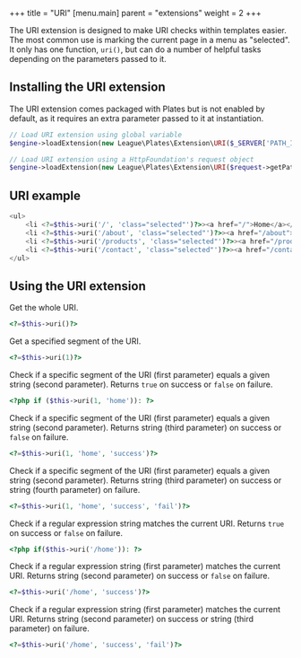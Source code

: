 +++
title = "URI"
[menu.main]
parent = "extensions"
weight = 2
+++

The URI extension is designed to make URI checks within templates easier. The most common use is marking the current page in a menu as "selected". It only has one function, `uri()`, but can do a number of helpful tasks depending on the parameters passed to it.

## Installing the URI extension

The URI extension comes packaged with Plates but is not enabled by default, as it requires an extra parameter passed to it at instantiation.

~~~ php
// Load URI extension using global variable
$engine->loadExtension(new League\Plates\Extension\URI($_SERVER['PATH_INFO']));

// Load URI extension using a HttpFoundation's request object
$engine->loadExtension(new League\Plates\Extension\URI($request->getPathInfo()));
~~~

## URI example

~~~ php
<ul>
    <li <?=$this->uri('/', 'class="selected"')?>><a href="/">Home</a></li>
    <li <?=$this->uri('/about', 'class="selected"')?>><a href="/about">About</a></li>
    <li <?=$this->uri('/products', 'class="selected"')?>><a href="/products">Products</a></li>
    <li <?=$this->uri('/contact', 'class="selected"')?>><a href="/contact">Contact</a></li>
</ul>
~~~

## Using the URI extension

Get the whole URI.

~~~ php
<?=$this->uri()?>
~~~

Get a specified segment of the URI.

~~~ php
<?=$this->uri(1)?>
~~~

Check if a specific segment of the URI (first parameter) equals a given string (second parameter). Returns `true` on success or `false` on failure.

~~~ php
<?php if ($this->uri(1, 'home')): ?>
~~~

Check if a specific segment of the URI (first parameter) equals a given string (second parameter). Returns string (third parameter) on success or `false` on failure.

~~~ php
<?=$this->uri(1, 'home', 'success')?>
~~~

Check if a specific segment of the URI (first parameter) equals a given string (second parameter). Returns string (third parameter) on success or string (fourth parameter) on failure.

~~~ php
<?=$this->uri(1, 'home', 'success', 'fail')?>
~~~

Check if a regular expression string matches the current URI. Returns `true` on success or `false` on failure.

~~~ php
<?php if($this->uri('/home')): ?>
~~~

Check if a regular expression string (first parameter) matches the current URI. Returns string (second parameter) on success or `false` on failure.

~~~ php
<?=$this->uri('/home', 'success')?>
~~~

Check if a regular expression string (first parameter) matches the current URI. Returns string (second parameter) on success or string (third parameter) on failure.

~~~ php
<?=$this->uri('/home', 'success', 'fail')?>
~~~